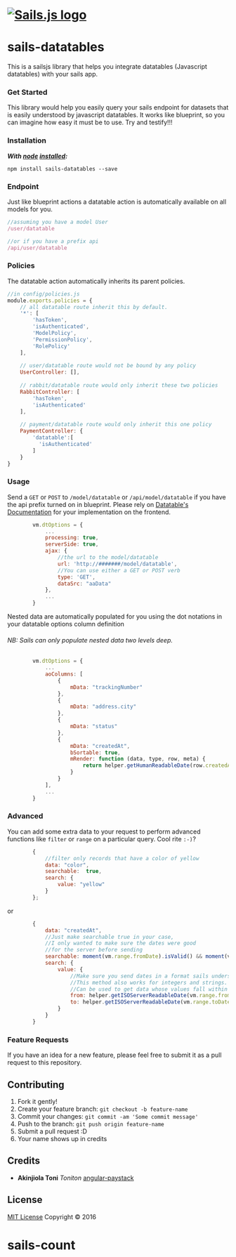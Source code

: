 <h1>
<a href="http://sailsjs.org"><img alt="Sails.js logo" src="http://balderdashy.github.io/sails/images/logo.png" title="Sails.js"/></a>
</h1>

# sails-datatables
This is a sailsjs library that helps you integrate datatables (Javascript datatables) with your sails app.

### Get Started
This library would help you easily query your sails endpoint for datasets that is easily understood by javascript datatables. It works like blueprint, so you can imagine how easy it must be to use. Try and testify!!!

### Installation
***With [node](http://nodejs.org) [installed](http://nodejs.org/en/download):***
```
npm install sails-datatables --save
```

### Endpoint
Just like blueprint actions a datatable action is automatically available on all models for you.
```Javascript
//assuming you have a model User
/user/datatable

//or if you have a prefix api
/api/user/datatable
```

### Policies
The datatable action automatically inherits its parent policies.
```Javascript
//in config/policies.js
module.exports.policies = {
    // all datatable route inherit this by default.
    '*': [
        'hasToken',
        'isAuthenticated',
        'ModelPolicy',
        'PermissionPolicy',
        'RolePolicy'
    ],
    
    // user/datatable route would not be bound by any policy
    UserController: [],
    
    // rabbit/datatable route would only inherit these two policies
    RabbitController: [
        'hasToken',
        'isAuthenticated'
    ],
    
    // payment/datatable route would only inherit this one policy
    PaymentController: {
        'datatable':[
          'isAuthenticated'
        ]
    }
}
```

### Usage
Send a `GET` or `POST` to `/model/datatable` or `/api/model/datatable` if you have the api prefix turned on in blueprint.
Please rely on [Datatable's Documentation](https://datatables.net/) for your implementation on the frontend.

```Javascript
        vm.dtOptions = {
            ...
            processing: true,
            serverSide: true,
            ajax: {
                //the url to the model/datatable
                url: 'http://#######/model/datatable',
                //You can use either a GET or POST verb
                type: 'GET',
                dataSrc: "aaData"
            },
            ...
        }
```

Nested data are automatically populated for you using the dot notations in your datatable options column definition
###### NB: Sails can only populate nested data two levels deep.

```Javascript
        vm.dtOptions = {
            ...
            aoColumns: [
                {
                    mData: "trackingNumber"
                },
                {
                    mData: "address.city"
                },
                {
                    mData: "status"
                },
                {
                    mData: "createdAt",
                    bSortable: true,
                    mRender: function (data, type, row, meta) {
                        return helper.getHumanReadableDate(row.createdAt);
                    }
                }
            ],
            ...
        }
```

### Advanced
You can add some extra data to your request to perform advanced functions like `filter` or `range` on a particular query. Cool rite `:-)`?
```Javascript
        {
            //filter only records that have a color of yellow
            data: "color",
            searchable:  true,
            search: {
                value: "yellow"
            }
        };
```
or
```Javascript
        {
            data: "createdAt",
            //Just make searchable true in your case, 
            //I only wanted to make sure the dates were good 
            //for the server before sending
            searchable: moment(vm.range.fromDate).isValid() && moment(vm.range.toDate).isValid(),
            search: {
                value: {
                    //Make sure you send dates in a format sails understand
                    //This method also works for integers and strings.
                    //Can be used to get data whose values fall within a range
                    from: helper.getISOServerReadableDate(vm.range.fromDate),
                    to: helper.getISOServerReadableDate(vm.range.toDate)
                }
            }
        }
```

### Feature Requests
If you have an idea for a new feature, please feel free to submit it as a pull request to this repository.

## Contributing
1. Fork it gently!
2. Create your feature branch: `git checkout -b feature-name`
3. Commit your changes: `git commit -am 'Some commit message'`
4. Push to the branch: `git push origin feature-name`
5. Submit a pull request :D
6. Your name shows up in credits

## Credits
* **Akinjiola Toni** *Toniton* [angular-paystack](https://github.com/toniton/angular-paystack)

## License
[MIT License](LICENSE.md) Copyright © 2016
# sails-count
